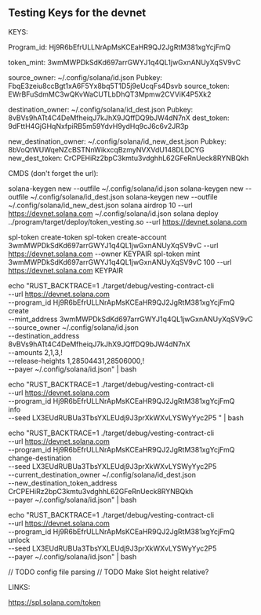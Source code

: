 ## Testing Keys for the devnet

KEYS: 

Program_id: Hj9R6bEfrULLNrApMsKCEaHR9QJ2JgRtM381xgYcjFmQ

token_mint: 3wmMWPDkSdKd697arrGWYJ1q4QL1jwGxnANUyXqSV9vC

source_owner: ~/.config/solana/id.json
Pubkey: FbqE3zeiu8ccBgt1xA6F5Yx8bq5T1D5j9eUcqFs4Dsvb
source_token: EWrBFuSdmMC3wQKvWaCUTLbDhQT3Mpmw2CVViK4P5Xk2

destination_owner: ~/.config/solana/id_dest.json
Pubkey: 8vBVs9hATt4C4DeMfheiqJ7kJhX9JQffDQ9bJW4dN7nX
dest_token: 9dFttH4GjGHqNxfpiRB5m59YdvH9ydHq9cJ6c6v2JR3p

new_destination_owner: ~/.config/solana/id_new_dest.json
Pubkey: 8bVoQtWUWqeNZcBSTNnWikxcqBzmyNVXVdU148DLDCYG
new_dest_token: CrCPEHiRz2bpC3kmtu3vdghhL62GFeRnUeck8RYNBQkh

CMDS (don't forget the url):

solana-keygen new --outfile ~/.config/solana/id.json
solana-keygen new --outfile ~/.config/solana/id_dest.json
solana-keygen new --outfile ~/.config/solana/id_new_dest.json
solana airdrop 10 --url https://devnet.solana.com ~/.config/solana/id.json
solana deploy ../program/target/deploy/token_vesting.so --url https://devnet.solana.com

spl-token create-token
spl-token create-account 3wmMWPDkSdKd697arrGWYJ1q4QL1jwGxnANUyXqSV9vC --url https://devnet.solana.com --owner KEYPAIR
spl-token mint 3wmMWPDkSdKd697arrGWYJ1q4QL1jwGxnANUyXqSV9vC 100 --url https://devnet.solana.com KEYPAIR


echo "RUST_BACKTRACE=1 ./target/debug/vesting-contract-cli                          \
--url https://devnet.solana.com                                                     \
--program_id Hj9R6bEfrULLNrApMsKCEaHR9QJ2JgRtM381xgYcjFmQ                           \
create                                                                              \
--mint_address 3wmMWPDkSdKd697arrGWYJ1q4QL1jwGxnANUyXqSV9vC                         \
--source_owner ~/.config/solana/id.json                                             \
--destination_address 8vBVs9hATt4C4DeMfheiqJ7kJhX9JQffDQ9bJW4dN7nX                  \
--amounts 2,1,3,!                                                                   \
--release-heights 1,28504431,28506000,!                                             \
--payer ~/.config/solana/id.json" | bash               


echo "RUST_BACKTRACE=1 ./target/debug/vesting-contract-cli                          \
--url https://devnet.solana.com                                                     \
--program_id Hj9R6bEfrULLNrApMsKCEaHR9QJ2JgRtM381xgYcjFmQ                           \
info                                                                                \
--seed LX3EUdRUBUa3TbsYXLEUdj9J3prXkWXvLYSWyYyc2P5 " | bash                                          


echo "RUST_BACKTRACE=1 ./target/debug/vesting-contract-cli                          \
--url https://devnet.solana.com                                                     \
--program_id Hj9R6bEfrULLNrApMsKCEaHR9QJ2JgRtM381xgYcjFmQ                           \
change-destination                                                                  \
--seed LX3EUdRUBUa3TbsYXLEUdj9J3prXkWXvLYSWyYyc2P5                                  \
--current_destination_owner ~/.config/solana/id_dest.json                           \
--new_destination_token_address CrCPEHiRz2bpC3kmtu3vdghhL62GFeRnUeck8RYNBQkh        \
--payer ~/.config/solana/id.json" | bash                           


echo "RUST_BACKTRACE=1 ./target/debug/vesting-contract-cli                          \
--url https://devnet.solana.com                                                     \
--program_id Hj9R6bEfrULLNrApMsKCEaHR9QJ2JgRtM381xgYcjFmQ                           \
unlock                                                                              \
--seed LX3EUdRUBUa3TbsYXLEUdj9J3prXkWXvLYSWyYyc2P5                                  \
--payer ~/.config/solana/id.json" | bash

// TODO config file parsing
// TODO Make Slot height relative?

LINKS:

https://spl.solana.com/token